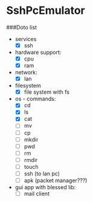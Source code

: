 # SshPcEmulator

###Doto list
- services
  - [x] ssh
- hardware support: 
  - [x] cpu
  - [x] ram
- network:
  - [x] lan
- filesystem
  - [x] file system with fs 

- os - commands: 
  - [x] cd
  - [x] ls 
  - [x] cat
  - [ ] mv
  - [ ] cp
  - [ ] mkdir
  - [ ] pwd
  - [ ] rm 
  - [ ] rmdir
  - [ ] touch
  - [ ] ssh (to lan pc)
  - [ ] apk (packet manager???)

- gui app with blessed lib:
  - [ ] mail client
